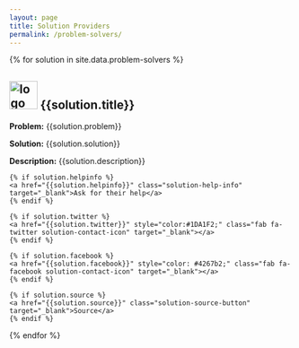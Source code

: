 ```yaml
---
layout: page
title: Solution Providers
permalink: /problem-solvers/
---
```




{% for solution in site.data.problem-solvers %}

  <div class="solution-panel">
    <h2 class="solution-header">
      <img src="../images/logos/{{solution.logo}}" alt="logo" height="50" width="50">
      {{solution.title}}
    </h2>
    <p class="solution-problem"><strong>Problem:</strong> {{solution.problem}}</p>
    <p class="solution-solution"><strong>Solution:</strong> {{solution.solution}}</p>
    <p class="solution-description"><strong>Description:</strong> {{solution.description}}</p>

    {% if solution.helpinfo %}
    <a href="{{solution.helpinfo}}" class="solution-help-info" target="_blank">Ask for their help</a>
    {% endif %}

    {% if solution.twitter %}
    <a href="{{solution.twitter}}" style="color:#1DA1F2;" class="fab fa-twitter solution-contact-icon" target="_blank"></a>
    {% endif %}

    {% if solution.facebook %}
    <a href="{{solution.facebook}}" style="color: #4267b2;" class="fab fa-facebook solution-contact-icon" target="_blank"></a>
    {% endif %}

    {% if solution.source %}
    <a href="{{solution.source}}" class="solution-source-button" target="_blank">Source</a>
    {% endif %}

  </div>

{% endfor %}
